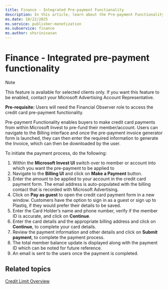 ```yaml
---
title: Finance - Integrated Pre-payment Functionality
description: In this article, learn about the Pre-payment Functionality and the process to initiate pre-payment.
ms.date: 10/22/2025
ms.service: publisher-monetization
ms.subservice: finance
ms.author: shsrinivasan
---
```


# Finance - Integrated pre-payment functionality

> [!NOTE]
> This feature is available for selected clients only. If you want this feature to be enabled, contact your Microsoft Advertising Account Representative.

**Pre-requisite:** Users will need the Financial Observer role to access the credit card pre-payment functionality.

Pre-payment Functionality enables buyers to make credit card payments from within Microsoft Invest to pre-fund their member/account. Users can navigate to the Billing interface and once the pre-payment invoice generator form is launched, they can then enter the required information to generate the Invoice, which can then be downloaded by the user.

To initiate the payment process, do the following:

1. Within the **Microsoft Invest UI** switch over to member or account into which you want the pre-payment to be applied to
1. Navigate to the **Billing UI** and click on **Make a Payment** button.
1. Enter the amount to be applied to your account in the credit card payment form. The email address is auto-populated with the billing contact that is recorded with Microsoft Advertising.
1. Click on **Pay as guest** to open the credit card payment form in a new window.
Customers have the option to sign in as a guest or sign up to Plastiq, if they would prefer their details to be saved.
1. Enter the Card Holder’s name and phone number, verify if the member ID is accurate, and click on **Continue**.
1. Enter the card details and the appropriate billing address and click on **Continue**, to complete your card details.
1. Review the payment information and other details and click on **Submit payment**, to complete the payment process.
1. The total member balance update is displayed along with the payment ID which can be noted for future reference.
1. An email is sent to the users once the payment is completed.

## Related topics

[Credit Limit Overview](credit-limit-overview.md)
